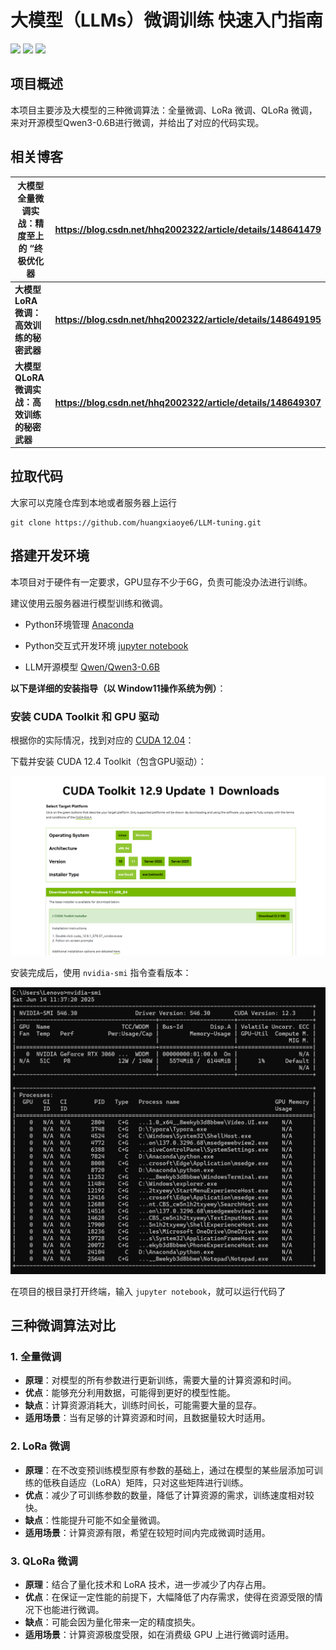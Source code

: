 # 大模型（LLMs）微调训练 快速入门指南

![ ](https://img.shields.io/badge/python-3.12.4-brightgreen.svg) ![ ](https://img.shields.io/badge/huggingface-0.31.2-brightgreen.svg) ![ ](https://img.shields.io/badge/transfermer-4.51.3-brightgreen.svg)



## 项目概述

本项目主要涉及大模型的三种微调算法：全量微调、LoRa 微调、QLoRa 微调，来对开源模型Qwen3-0.6B进行微调，并给出了对应的代码实现。



## 相关博客

| 大模型全量微调实战：精度至上的 “终极优化器    | https://blog.csdn.net/hhq2002322/article/details/148641479   |
| --------------------------------------------- | ------------------------------------------------------------ |
| **大模型 LoRA 微调：高效训练的秘密武器**      | **https://blog.csdn.net/hhq2002322/article/details/148649195** |
| **大模型 QLoRA 微调实战：高效训练的秘密武器** | **https://blog.csdn.net/hhq2002322/article/details/148649307** |



## 拉取代码

大家可以克隆仓库到本地或者服务器上运行

```
git clone https://github.com/huangxiaoye6/LLM-tuning.git
```



## 搭建开发环境

本项目对于硬件有一定要求，GPU显存不少于6G，负责可能没办法进行训练。

建议使用云服务器进行模型训练和微调。

- Python环境管理  [Anaconda](https://www.anaconda.com/)

- Python交互式开发环境  [jupyter notebook](https://jupyter.org/)

- LLM开源模型  [Qwen/Qwen3-0.6B](https://huggingface.co/Qwen/Qwen3-0.6B)



**以下是详细的安装指导（以 Window11操作系统为例）**：

### 安装 CUDA Toolkit 和 GPU 驱动

根据你的实际情况，找到对应的 [CUDA 12.04](https://developer.nvidia.com/cuda-downloads?target_os=Linux&target_arch=x86_64&Distribution=Ubuntu&target_version=22.04&target_type=runfile_local)：

下载并安装 CUDA 12.4 Toolkit（包含GPU驱动）：

![nvidia](./docs/nvidia.png)



安装完成后，使用 `nvidia-smi` 指令查看版本：

![](./docs/gpu-check.png)

在项目的根目录打开终端，输入 `jupyter notebook`，就可以运行代码了



## 三种微调算法对比

### 1. 全量微调

- **原理**：对模型的所有参数进行更新训练，需要大量的计算资源和时间。
- **优点**：能够充分利用数据，可能得到更好的模型性能。
- **缺点**：计算资源消耗大，训练时间长，可能需要大量的显存。
- **适用场景**：当有足够的计算资源和时间，且数据量较大时适用。

### 2. LoRa 微调

- **原理**：在不改变预训练模型原有参数的基础上，通过在模型的某些层添加可训练的低秩自适应（LoRA）矩阵，只对这些矩阵进行训练。
- **优点**：减少了可训练参数的数量，降低了计算资源的需求，训练速度相对较快。
- **缺点**：性能提升可能不如全量微调。
- **适用场景**：计算资源有限，希望在较短时间内完成微调时适用。

### 3. QLoRa 微调

- **原理**：结合了量化技术和 LoRA 技术，进一步减少了内存占用。
- **优点**：在保证一定性能的前提下，大幅降低了内存需求，使得在资源受限的情况下也能进行微调。
- **缺点**：可能会因为量化带来一定的精度损失。
- **适用场景**：计算资源极度受限，如在消费级 GPU 上进行微调时适用。



